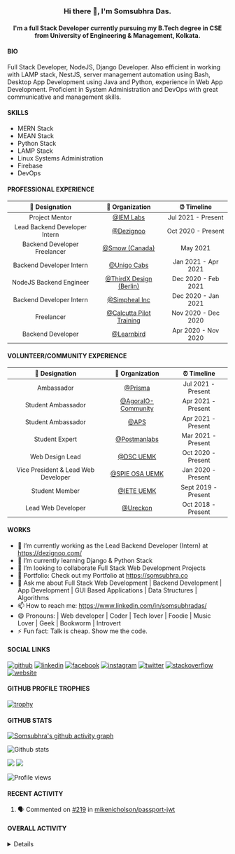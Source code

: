 <h3 align="center"> Hi there 👋, I'm Somsubhra Das. </h3>

<h4 align="center"> I'm a full Stack Developer currently pursuing my B.Tech degree in CSE from University of Engineering & Management, Kolkata.  </h4>

#### BIO

Full Stack Developer, NodeJS, Django Developer. Also efficient in working with LAMP stack, NestJS, server management automation using Bash, Desktop App Development using Java and Python, experience in Web App Development. Proficient in System Administration and DevOps with great communicative and management skills.

#### SKILLS

- MERN Stack
- MEAN Stack
- Python Stack
- LAMP Stack
- Linux Systems Administration
- Firebase
- DevOps

#### PROFESSIONAL EXPERIENCE

|        💼 Designation         |                          🏢 Organization                          |     ⏰ Timeline     |
| :---------------------------: | :---------------------------------------------------------------: | :-----------------: |
|        Project Mentor         | [@IEM Labs](https://github.com/IEMA-Research-Development-Pvt-Ltd) | Jul 2021 - Present  |
| Lead Backend Developer Intern |                [@Dezignoo](https://dezignoo.com/)                 | Oct 2020 - Present  |
| Backend Developer Freelancer  |                 [@Smow (Canada)](http://smow.ca/)                 |      May 2021       |
|   Backend Developer Intern    |         [@Unigo Cabs](https://github.com/UnigoCabs-Dev/)          | Jan 2021 - Apr 2021 |
|    NodeJS Backend Engineer    |         [@ThirdX Design (Berlin)](https://thirdx.design/)         | Dec 2020 - Feb 2021 |
|   Backend Developer Intern    |              [@Simpheal Inc](https://simpheal.com/)               | Dec 2020 - Jan 2021 |
|          Freelancer           |   [@Calcutta Pilot Training](http://calcuttapilottraining.com/)   | Nov 2020 - Dec 2020 |
|       Backend Developer       |              [@Learnbird](https://www.learnbird.in/)              | Apr 2020 - Nov 2020 |

#### VOLUNTEER/COMMUNITY EXPERIENCE

|           💼 Designation            |                      🏢 Organization                       |     ⏰ Timeline     |
| :---------------------------------: | :--------------------------------------------------------: | :-----------------: |
|             Ambassador              |            [@Prisma](https://github.com/prisma)            | Jul 2021 - Present  |
|         Student Ambassador          | [@AgoraIO-Community](https://github.com/AgoraIO-Community) | Apr 2021 - Present  |
|         Student Ambassador          |                  [@APS](https://aps.org)                   | Apr 2021 - Present  |
|           Student Expert            |      [@Postmanlabs](https://github.com/postmanlabs/)       | Mar 2021 - Present  |
|           Web Design Lead           |              [@DSC UEMK](https://dscuemk.co/)              | Oct 2020 - Present  |
| Vice President & Lead Web Developer |         [@SPIE OSA UEMK](http://spieosauemk.team/)         | Jan 2020 - Present  |
|           Student Member            |                       [@IETE UEMK]()                       | Sept 2019 - Present |
|         Lead Web Developer          |              [@Ureckon](https://ureckon.org/)              | Oct 2018 - Present  |

#### WORKS

- 🔭 I’m currently working as the Lead Backend Developer (Intern) at https://dezignoo.com/
- 🌱 I’m currently learning Django & Python Stack
- 👯 I’m looking to collaborate Full Stack Web Development Projects
- 💼 Portfolio: Check out my Portfolio at https://somsubhra.co
- 💬 Ask me about Full Stack Web Development | Backend Development | App Development | GUI Based Applications | Data Structures | Algorithms
- 📫 How to reach me: https://www.linkedin.com/in/somsubhradas/
- 😄 Pronouns: | Web developer | Coder | Tech lover | Foodie | Music Lover | Geek | Bookworm | Introvert
- ⚡ Fun fact: Talk is cheap. Show me the code.

#### SOCIAL LINKS

<p align="center">

[<img src='https://cdn.jsdelivr.net/npm/simple-icons@3.0.1/icons/github.svg' alt='github' height='40'>](https://github.com/Somsubhra1) [<img src='https://cdn.jsdelivr.net/npm/simple-icons@3.0.1/icons/linkedin.svg' alt='linkedin' height='40'>](https://www.linkedin.com/in/somsubhradas/) [<img src='https://cdn.jsdelivr.net/npm/simple-icons@3.0.1/icons/facebook.svg' alt='facebook' height='40'>](https://www.facebook.com/S0msubhradas) [<img src='https://cdn.jsdelivr.net/npm/simple-icons@3.0.1/icons/instagram.svg' alt='instagram' height='40'>](https://www.instagram.com/somsubhra__das/) [<img src='https://cdn.jsdelivr.net/npm/simple-icons@3.0.1/icons/twitter.svg' alt='twitter' height='40'>](https://twitter.com/Somsubhra1CP) [<img src='https://cdn.jsdelivr.net/npm/simple-icons@3.0.1/icons/stackoverflow.svg' alt='stackoverflow' height='40'>](https://stackoverflow.com/users/10871274/somsubhra-das) [<img src='https://cdn.jsdelivr.net/npm/simple-icons@3.0.1/icons/icloud.svg' alt='website' height='40'>](https://somsubhra.co/)

</p>

#### GITHUB PROFILE TROPHIES

[![trophy](https://github-profile-trophy.vercel.app/?username=Somsubhra1&theme=flat)](https://github.com/ryo-ma/github-profile-trophy)

#### GITHUB STATS

[![Somsubhra's github activity graph](https://activity-graph.herokuapp.com/graph?username=somsubhra1&theme=react-dark)](https://github.com/somsubhra1)

<p align="center">

![Github stats](https://github-readme-stats.vercel.app/api?username=Somsubhra1&show_icons=true)<br>

<img src="https://github-readme-streak-stats.herokuapp.com/?user=Somsubhra1&theme=light" />

<img src="https://github-readme-stats.vercel.app/api/top-langs/?username=Somsubhra1&layout=compact&theme=light" />

![Profile views](https://gpvc.arturio.dev/Somsubhra1)

</p>

#### RECENT ACTIVITY

<!--START_SECTION:activity-->

1. 🗣 Commented on [#219](https://github.com/mikenicholson/passport-jwt/issues/219) in [mikenicholson/passport-jwt](https://github.com/mikenicholson/passport-jwt)
<!--END_SECTION:activity-->

#### OVERALL ACTIVITY

<details>
<!--START_SECTION:waka-->
**🐱 My Github Data** 

> 🏆 1,164 Contributions in the Year 2021
 > 
> 📦 260.5 kB Used in Github's Storage 
 > 
> 🚫 Not Opted to Hire
 > 
> 📜 141 Public Repositories 
 > 
> 🔑 13 Private Repositories  
 > 
**I'm a Night 🦉** 

```text
🌞 Morning    183 commits    ██░░░░░░░░░░░░░░░░░░░░░░░   11.39% 
🌆 Daytime    578 commits    █████████░░░░░░░░░░░░░░░░   35.97% 
🌃 Evening    648 commits    ██████████░░░░░░░░░░░░░░░   40.32% 
🌙 Night      198 commits    ███░░░░░░░░░░░░░░░░░░░░░░   12.32%

```
📅 **I'm Most Productive on Sunday** 

```text
Monday       199 commits    ███░░░░░░░░░░░░░░░░░░░░░░   12.38% 
Tuesday      225 commits    ███░░░░░░░░░░░░░░░░░░░░░░   14.0% 
Wednesday    189 commits    ███░░░░░░░░░░░░░░░░░░░░░░   11.76% 
Thursday     245 commits    ███░░░░░░░░░░░░░░░░░░░░░░   15.25% 
Friday       227 commits    ███░░░░░░░░░░░░░░░░░░░░░░   14.13% 
Saturday     253 commits    ████░░░░░░░░░░░░░░░░░░░░░   15.74% 
Sunday       269 commits    ████░░░░░░░░░░░░░░░░░░░░░   16.74%

```


📊 **This Week I Spent My Time On** 

```text
💬 Programming Languages: 
JavaScript               4 hrs 14 mins       ████████████░░░░░░░░░░░░░   51.17% 
HTML                     1 hr 7 mins         ███░░░░░░░░░░░░░░░░░░░░░░   13.63% 
Other                    54 mins             ██░░░░░░░░░░░░░░░░░░░░░░░   10.95% 
Prolog                   37 mins             █░░░░░░░░░░░░░░░░░░░░░░░░   7.44% 
C                        28 mins             █░░░░░░░░░░░░░░░░░░░░░░░░   5.78%

🔥 Editors: 
VS Code                  8 hrs 17 mins       █████████████████████████   100.0%

```

**I Mostly Code in JavaScript** 

```text
JavaScript               45 repos            ███████████░░░░░░░░░░░░░░   46.39% 
HTML                     14 repos            ███░░░░░░░░░░░░░░░░░░░░░░   14.43% 
Python                   13 repos            ███░░░░░░░░░░░░░░░░░░░░░░   13.4% 
CSS                      12 repos            ███░░░░░░░░░░░░░░░░░░░░░░   12.37% 
TypeScript               6 repos             █░░░░░░░░░░░░░░░░░░░░░░░░   6.19%

```


**Timeline**

![Chart not found](https://raw.githubusercontent.com/Somsubhra1/Somsubhra1/master/charts/bar_graph.png) 


 Last Updated on 23/07/2021
<!--END_SECTION:waka-->
</details>
